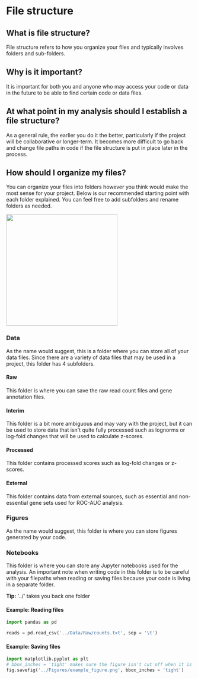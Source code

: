 # File structure

## What is file structure?

File structure refers to how you organize your files and typically involves folders and sub-folders. 

## Why is it important?

It is important for both you and anyone who may access your code or data in the future to be able to find certain code or data files. 

## At what point in my analysis should I establish a file structure?

As a general rule, the earlier you do it the better, particularly if the project will be collaborative or longer-term. It becomes more difficult to go back and change file paths in code if the file structure is put in place later in the process. 

## How should I organize my files?

You can organize your files into folders however you think would make the most sense for your project. Below is our recommended starting point with each folder explained. You can feel free to add subfolders and rename folders as needed. 

<img style="float: center;" src = "images/File_structure_example.png" width="300">

### Data

As the name would suggest, this is a folder where you can store all of your data files. Since there are a variety of data files that may be used in a project, this folder has 4 subfolders.

#### Raw

This folder is where you can save the raw read count files and gene annotation files.  

#### Interim

This folder is a bit more ambiguous and may vary with the project, but it can be used to store data that isn't quite fully processed such as lognorms or log-fold changes that will be used to calculate z-scores. 

#### Processed

This folder contains processed scores such as log-fold changes or z-scores.

#### External

This folder contains data from external sources, such as essential and non-essential gene sets used for ROC-AUC analysis. 

### Figures

As the name would suggest, this folder is where you can store figures generated by your code. 

### Notebooks

This folder is where you can store any Jupyter notebooks used for the analysis. An important note when writing code in this folder is to be careful with your filepaths when reading or saving files because your code is living in a separate folder. 

<b>Tip:</b> '../' takes you back one folder 

#### Example: Reading files 

```python
import pandas as pd

reads = pd.read_csv('../Data/Raw/counts.txt', sep = '\t') 
```

#### Example: Saving files 

```python
import matplotlib.pyplot as plt
# bbox_inches = 'tight' makes sure the figure isn't cut off when it is saved
fig.savefig('../Figures/example_figure.png', bbox_inches = 'tight')
```
